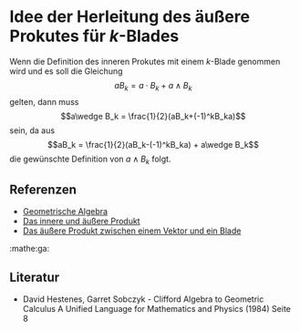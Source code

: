 # Idee der Herleitung des äußere Prokutes für $k$-Blades

Wenn die Definition des inneren Prokutes mit einem $k$-Blade genommen wird
und es soll die Gleichung
$$aB_k = a\cdot B_k + a\wedge B_k$$
gelten, dann muss
$$a\wedge B_k = \frac{1}{2}(aB_k+(-1)^kB_ka)$$
sein, da aus
$$aB_k = \frac{1}{2}(aB_k-(-1)^kB_ka) + a\wedge B_k$$
die gewünschte Definition von $a\wedge B_k$ folgt.

## Referenzen
- [Geometrische Algebra](f35d.md)
- [Das innere und äußere Produkt](bzmt.md)
- [Das äußere Produkt zwischen einem Vektor und ein Blade](xywt.md)

:mathe:ga:

## Literatur
- David Hestenes, Garret Sobczyk - Clifford Algebra to Geometric Calculus A
  Unified Language for Mathematics and Physics (1984) Seite 8
